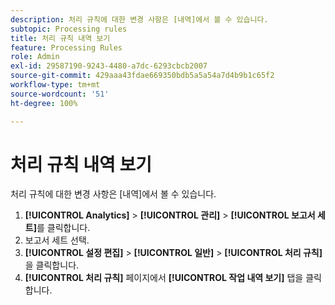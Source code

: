 ```yaml
---
description: 처리 규칙에 대한 변경 사항은 [내역]에서 볼 수 있습니다.
subtopic: Processing rules
title: 처리 규칙 내역 보기
feature: Processing Rules
role: Admin
exl-id: 29587190-9243-4480-a7dc-6293cbcb2007
source-git-commit: 429aaa43fdae669350bdb5a5a54a7d4b9b1c65f2
workflow-type: tm+mt
source-wordcount: '51'
ht-degree: 100%

---
```


# 처리 규칙 내역 보기

처리 규칙에 대한 변경 사항은 [내역]에서 볼 수 있습니다.

1. **[!UICONTROL Analytics]** > **[!UICONTROL 관리]** > **[!UICONTROL 보고서 세트]**&#x200B;를 클릭합니다.
1. 보고서 세트 선택.
1. **[!UICONTROL 설정 편집]** > **[!UICONTROL 일반]** > **[!UICONTROL 처리 규칙]**&#x200B;을 클릭합니다.
1. **[!UICONTROL 처리 규칙]** 페이지에서 **[!UICONTROL 작업 내역 보기]** 탭을 클릭합니다.
